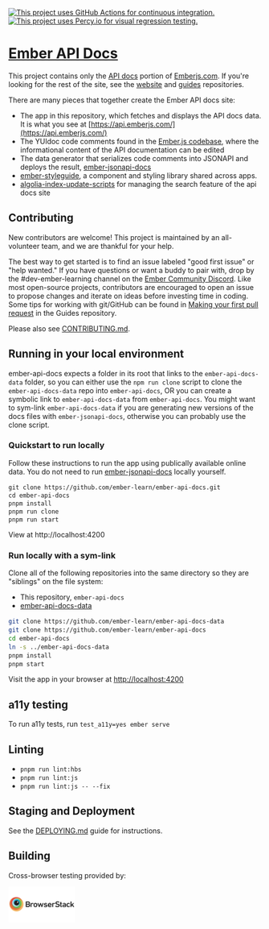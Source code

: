 [![This project uses GitHub Actions for continuous integration.](https://github.com/ember-learn/ember-api-docs/workflows/CI/badge.svg)](https://github.com/ember-learn/ember-api-docs/actions?query=workflow%3ACI)
[![This project uses Percy.io for visual regression testing.](https://percy.io/static/images/percy-badge.svg)](https://percy.io/Ember/ember-api-docs)

# [Ember API Docs](https://api.emberjs.com/)

This project contains only the [API docs](https://api.emberjs.com/) portion of [Emberjs.com](https://emberjs.com/). If you're looking for the rest of the site,
see the [website](https://github.com/ember-learn/ember-website)
and [guides](https://github.com/ember-learn/guides-source) repositories.

There are many pieces that together create the Ember API docs site:
- The app in this repository, which fetches and displays the API docs data. It is what you see at
[https://api.emberjs.com/](https://api.emberjs.com/)
- The YUIdoc code comments found in the
[Ember.js codebase](https://github.com/emberjs/ember.js), where the informational content of the API documentation can be edited
- The data generator that serializes code comments into JSONAPI and
deploys the result,
[ember-jsonapi-docs](https://github.com/ember-learn/ember-jsonapi-docs)
- [ember-styleguide](https://github.com/ember-learn/ember-styleguide),
a component and styling library shared across apps.
- [algolia-index-update-scripts](https://github.com/ember-learn/algolia-index-update-scripts) for managing the search feature of the api docs site

## Contributing

New contributors are welcome! This project is maintained by an all-volunteer team,
and we are thankful for your help.

The best way to get started is to find an issue labeled "good first issue" or "help wanted." If you have questions or want a buddy to pair with, drop by the #dev-ember-learning channel on the
[Ember Community Discord](https://discordapp.com/invite/emberjs).
Like most open-source projects, contributors are encouraged to open an issue
to propose changes and iterate on ideas before investing time in coding.
Some tips for working with git/GitHub can be found in
[Making your first pull request](https://github.com/emberjs/guides/blob/master/CONTRIBUTING.md#making-your-first-pull-request) in the Guides repository.

Please also see [CONTRIBUTING.md](CONTRIBUTING.md).

## Running in your local environment

ember-api-docs expects a folder in its root that links to the `ember-api-docs-data` folder, so you can either use the `npm run clone` script to clone the `ember-api-docs-data` repo into `ember-api-docs`, OR you can create a symbolic link to `ember-api-docs-data` from `ember-api-docs`. You might want to sym-link `ember-api-docs-data` if you are generating new versions of the docs files with `ember-jsonapi-docs`, otherwise you can probably use the clone script.

### Quickstart to run locally

Follow these instructions to run the app using publically available online data.
You do not need to run [ember-jsonapi-docs](https://github.com/ember-learn/ember-jsonapi-docs)
locally yourself.

```
git clone https://github.com/ember-learn/ember-api-docs.git
cd ember-api-docs
pnpm install
pnpm run clone
pnpm run start
```

View at http://localhost:4200

### Run locally with a sym-link

Clone all of the following repositories into the same directory so they are "siblings" on the file system:

- This repository, `ember-api-docs`
- [ember-api-docs-data](https://github.com/ember-learn/ember-api-docs-data)

```sh
git clone https://github.com/ember-learn/ember-api-docs-data
git clone https://github.com/ember-learn/ember-api-docs
cd ember-api-docs
ln -s ../ember-api-docs-data
pnpm install
pnpm start
```

Visit the app in your browser at [http://localhost:4200](http://localhost:4200)

## a11y testing

To run a11y tests, run `test_a11y=yes ember serve`

## Linting

* `pnpm run lint:hbs`
* `pnpm run lint:js`
* `pnpm run lint:js -- --fix`

## Staging and Deployment

See the [DEPLOYING.md](https://github.com/ember-learn/ember-api-docs/blob/master/DEPLOYING.md) guide for instructions.

## Building

Cross-browser testing provided by:

<a href="http://browserstack.com" target="browserstack"><img height="70" src="/public/assets/images/browserstack-logo.png" alt="BrowserStack"></a>
